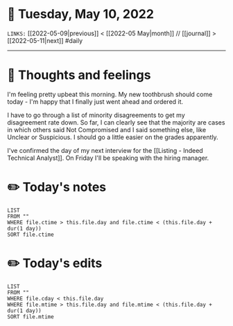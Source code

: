 # 📅 Tuesday, May 10, 2022
`LINKS:` [[2022-05-09|previous]] < [[2022-05 May|month]] // [[journal]] > [[2022-05-11|next]] 
#daily

---
# 💭 Thoughts and feelings
I'm feeling pretty upbeat this morning. My new toothbrush should come today - I'm happy that I finally just went ahead and ordered it. 

I have to go through a list of minority disagreements to get my disagreement rate down. So far, I can clearly see that the majority are cases in which others said Not Compromised and I said something else, like Unclear or Suspicious. I should go a little easier on the grades apparently. 

I've confirmed the day of my next interview for the [[Listing - Indeed Technical Analyst]]. On Friday I'll be speaking with the hiring manager. 

# ✏️ Today's notes
```dataview
LIST 
FROM ""
WHERE file.ctime > this.file.day and file.ctime < (this.file.day + dur(1 day))
SORT file.ctime
```
# ✏️ Today's edits
```dataview
LIST
FROM ""
WHERE file.cday < this.file.day
WHERE file.mtime > this.file.day and file.mtime < (this.file.day + dur(1 day))
SORT file.mtime
```